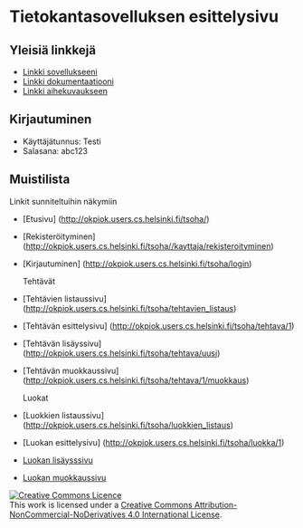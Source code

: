 # Tietokantasovelluksen esittelysivu

## Yleisiä linkkejä

* [Linkki sovellukseeni](http://okpiok.users.cs.helsinki.fi/tsoha/)
* [Linkki dokumentaatiooni](https://github.com/PihlaO/Tsoha-Bootstrap/blob/master/doc/Dokumentaatio.pdf)
* [Linkki aihekuvaukseen](http://advancedkittenry.github.io/suunnittelu_ja_tyoymparisto/aiheet/Muistilista.html) 

## Kirjautuminen 

* Käyttäjätunnus: Testi
* Salasana: abc123

## Muistilista


Linkit sunniteltuihin näkymiin

* [Etusivu] (http://okpiok.users.cs.helsinki.fi/tsoha/)
* [Rekisteröityminen] (http://okpiok.users.cs.helsinki.fi/tsoha//kayttaja/rekisteroityminen)
* [Kirjautuminen] (http://okpiok.users.cs.helsinki.fi/tsoha/login) 

  
  Tehtävät
* [Tehtävien listaussivu] (http://okpiok.users.cs.helsinki.fi/tsoha/tehtavien_listaus)
* [Tehtävän esittelysivu] (http://okpiok.users.cs.helsinki.fi/tsoha/tehtava/1)
* [Tehtävän lisäyssivu] (http://okpiok.users.cs.helsinki.fi/tsoha/tehtava/uusi)
* [Tehtävän muokkaussivu] (http://okpiok.users.cs.helsinki.fi/tsoha/tehtava/1/muokkaus) 
  
  Luokat
* [Luokkien listaussivu] (http://okpiok.users.cs.helsinki.fi/tsoha/luokkien_listaus)
* [Luokan esittelysivu] (http://okpiok.users.cs.helsinki.fi/tsoha/luokka/1)
* [Luokan lisäysssivu](http://okpiok.users.cs.helsinki.fi/tsoha/luokka/uusi)
* [Luokan muokkaussivu](http://okpiok.users.cs.helsinki.fi/tsoha/luokka/1/muokkaus)



<a rel="license" href="http://creativecommons.org/licenses/by-nc-nd/4.0/"><img alt="Creative Commons Licence" style="border-width:0" src="https://i.creativecommons.org/l/by-nc-nd/4.0/88x31.png" /></a><br />This work is licensed under a <a rel="license" href="http://creativecommons.org/licenses/by-nc-nd/4.0/">Creative Commons Attribution-NonCommercial-NoDerivatives 4.0 International License</a>.

